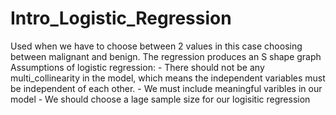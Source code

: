 # Intro_Logistic_Regression
Used when we have to choose between 2 values in this case choosing between malignant and benign. The regression produces an S shape graph Assumptions of logistic regression:         - There should not be any multi_collinearity in the model, which means the independent variables must be         independent of each other.         - We must include meaningful varibles in our model         - We should choose a lage sample size for our logisitic regression
